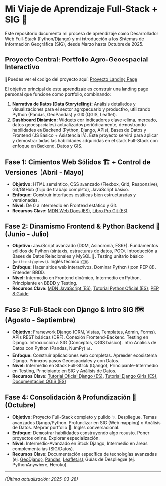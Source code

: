 # Mi Viaje de Aprendizaje Full-Stack + SIG 🚀

Este repositorio documenta mi proceso de aprendizaje como Desarrollador Web Full-Stack (Python/Django) y mi introducción a los Sistemas de Información Geográfica (SIG), desde Marzo hasta Octubre de 2025.

## Proyecto Central: Portfolio Agro-Geoespacial Interactivo

🔎Puedes ver el código del proyecto aquí: [Proyecto Landing Page](./portfolio-landing-page/)

El objetivo principal de este aprendizaje es construir una landing page personal que funcione como portfolio, combinando:
1.  **Narrativa de Datos (Data Storytelling):** Análisis detallados y visualizaciones para el sector agropecuario y productivo, utilizando Python (Pandas, GeoPandas) y GIS (QGIS, Leaflet).
2.  **Dashboard Dinámico:** Widgets con indicadores clave (clima, mercado, datos geoespaciales) actualizados periódicamente, demostrando habilidades en Backend (Python, Django, APIs), Bases de Datos y Frontend (JS Básico + Asistencia IA).
Este proyecto servirá para aplicar y demostrar todas las habilidades adquiridas en el stack Full-Stack con enfoque en Backend, Datos y GIS.


## Fase 1: Cimientos Web Sólidos 🏗️ + Control de Versiones ️ (Abril - Mayo)

* **Objetivo:** HTML semántico, CSS avanzado (Flexbox, Grid, Responsive), Git/GitHub (flujo de trabajo completo), JavaScript básico.
* **Enfoque:** Construir interfaces estáticas bien estructuradas y versionadas.
* **Nivel:** De 0 a Intermedio en Frontend estático y Git.
* **Recursos Clave:** [MDN Web Docs (ES)](https://developer.mozilla.org/es/docs/Web), [Libro Pro Git (ES)](https://git-scm.com/book/es/v2)

## Fase 2: Dinamismo Frontend & Python Backend 🐍 (Junio - Julio)

* **Objetivo:** JavaScript avanzado (DOM, Asincronía, ES6+). Fundamentos sólidos de Python (sintaxis, estructuras de datos, POO). Introducción a Bases de Datos Relacionales y MySQL 💾. Testing unitario básico (`unittest`/`pytest`). Inglés técnico 🇬🇧.
* **Enfoque:** Hacer sitios web interactivos. Dominar Python (¡con PEP 8!). Entender BBDD.
* **Nivel:** Intermedio en Frontend dinámico, Intermedio en Python, Principiante en BBDD y Testing.
* **Recursos Clave:** [MDN JavaScript (ES)](https://developer.mozilla.org/es/docs/Web/JavaScript), [Tutorial Python Oficial (ES)](https://docs.python.org/es/3/tutorial/index.html), [PEP 8 Guide](https://peps.python.org/pep-0008/)

## Fase 3: Full-Stack con Django & Intro SIG 🗺️ (Agosto - Septiembre)

* **Objetivo:** Framework Django (ORM, Vistas, Templates, Admin, Forms). APIs REST básicas (DRF). Conexión Frontend-Backend. Testing en Django. Introducción a SIG (Conceptos, QGIS básico). Intro Análisis de Datos con Python (Pandas, NumPy) 📊.
* **Enfoque:** Construir aplicaciones web completas. Aprender ecosistema Django. Primeros pasos Geoespaciales y con Datos.
* **Nivel:** Intermedio en Stack Full-Stack (Django), Principiante-Intermedio en Testing, Principiante en SIG y Análisis de Datos.
* **Recursos Clave:** [Tutorial Oficial Django (ES)](https://docs.djangoproject.com/es/stable/intro/tutorial01/), [Tutorial Django Girls (ES)](https://tutorial.djangogirls.org/es/), [Documentación QGIS (ES)](https://docs.qgis.org/latest/es/docs/user_manual/)

## Fase 4: Consolidación & Profundización 🚀 (Octubre)

* **Objetivo:** Proyecto Full-Stack completo y pulido ✨. Despliegue. Temas avanzados Django/Python. Profundizar en SIG (Web mapping) o Análisis de Datos. Mejorar portfolio 💼. Inglés conversacional.
* **Enfoque:** Demostrar habilidades construyendo algo robusto. Poner proyectos online. Explorar especialización.
* **Nivel:** Intermedio-Avanzado en Stack Django, Intermedio en áreas complementarias (SIG/Datos).
* **Recursos Clave:** Documentación específica de tecnologías avanzadas (ej. [GeoDjango](https://docs.djangoproject.com/en/stable/ref/contrib/gis/), [Pandas](https://pandas.pydata.org/docs/), [Leaflet.js](https://leafletjs.com/)), Guías de Despliegue (ej. PythonAnywhere, Heroku).

---
*(Última actualización: 2025-03-28)*